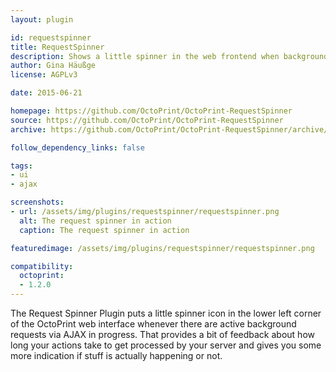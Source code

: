```yaml
---
layout: plugin

id: requestspinner
title: RequestSpinner
description: Shows a little spinner in the web frontend when background requests are active
author: Gina Häußge
license: AGPLv3

date: 2015-06-21

homepage: https://github.com/OctoPrint/OctoPrint-RequestSpinner
source: https://github.com/OctoPrint/OctoPrint-RequestSpinner
archive: https://github.com/OctoPrint/OctoPrint-RequestSpinner/archive/master.zip

follow_dependency_links: false

tags:
- ui
- ajax

screenshots:
- url: /assets/img/plugins/requestspinner/requestspinner.png
  alt: The request spinner in action
  caption: The request spinner in action

featuredimage: /assets/img/plugins/requestspinner/requestspinner.png

compatibility:
  octoprint:
  - 1.2.0
---
```


The Request Spinner Plugin puts a little spinner icon in the lower left corner of the OctoPrint web interface whenever
there are active background requests via AJAX in progress. That provides a bit of feedback about how long your actions
take to get processed by your server and gives you some more indication if stuff is actually happening or not.
